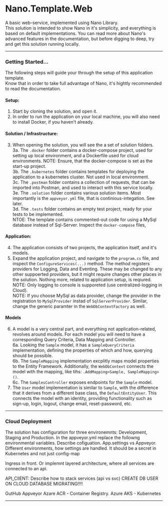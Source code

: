 # Nano.Template.Web
A basic web-service, implemented using Nano Library.  
This solution is intended to show Nano in it's simplicity, and everything is based on default implementations. You can read more about Nano's advanced features in the documentation, but before digging to deep, try and get this solution running locally.  

***

### Getting Started...
The following steps will guide your through the setup of this application template.  
Know that in order to take full advantage of Nano, it's hightly recommended to read the documentation.  

#### Setup:
1. Start by cloning the solution, and open it.  
2. In order to run the application on your local machine, you will also need to install Docker, if you haven't already.  

#### Solution / Infrastructure:
3. When opening the solution, you will see the a set of solution folders.  
   3a. The ```.docker``` folder contains a docker-compose project, used for setting up local environment, and a Dockerfile used for cloud environments. NOTE: Ensure, that the docker-compose is set as the start-up project.  
   3b. The ```.kubernetes``` folder contains templates for deploying the application to a kubernetes cluster. Not used in local environment.  
   3c. The ```.postman``` folder contains a collection of requests, that can be imported into Postman, and used to interact with this service locally.  
   3e. The ```.solution``` folder contains various solution items. Most importantly is the ```appveyor.yml``` file, that is continious-integation. See later.  
   3d. The ```.tests``` folder contains an empty test project, ready for your tests to be implemented.  
NTOE: The template contains commented-out code for using a MySql database instead of Sql-Server. Inspect the ```docker-compose``` files,  

#### Application:
4. The application consists of two projects, the application itself, and it's models.  
5. Expand the application project, and navigate to the ```program.cs``` file, and inspect the ```ConfigureServices(...)``` method. The method registers providers for Logging, Data and Eventing. These may be changed to any other suppoerted providers, but it might require changes other places in the solution. Nothing more, related to application setup, is reqiured. NOTE: Only logging to console is supporeted (use centralized-logging in Cloud).  
NOTE: If you choose MySql as data provider, change the provider in the registration to ```MySqlProvider``` instad of ```SqlServerProvider```.  Similar, change the generic paramter in the ```WebDbContextFactory``` as well.  

#### Models
6. A model is a very central part, and everything not application-related, revolves around models. For each model you will need to have a corresponding Query Criteria, Data Mapping and Controller.  
   6a. Looking the ```Sample``` model, it has a ```SampleQueryCriteria``` implementation, defining the properties of which and how, querying should be possible.  
   6b. The ```SampleMapping``` implementation excplitly maps model properties to the Entity Framework. Additionally, the ```WebDbContext``` connects the model with the mapping, like tihs: ```.AddMapping<Sample, SampleMapping>()```.  
   6c. The ```SamplesController``` exposes endpoints for the ```Sample``` model.  
7. The ```User``` model implementation is similar to ```Sample```, with the difference that it derives from a different base class, the ```DefaultEntityUser```. This connects the model with an identity, providing functionality such as sign-up, login, logout, change email, reset-password, etc.  

***
 
### Cloud Deployment
The solution has configuration for three environemnts: Development, Staging and Production.
In the appveyor.yml replace the followng environmental variables.
Describe cofiguation. App.settings vs Appveyor. Different environments, how settings are handled. It should be a secret in Kubernetes and not just config-map

Ingress in front. Or implemnt layered architecture, where all services are connected to an api.

API_ClIENT: Describe how to stack services (api vs svc)
CREATE DB USER ON CLOUD DATABASE
MIGRATING!!!!
 
GutHub
Appveyor
Azare ACR - Container Registry.
Azure AKS - Kubernetes


***
